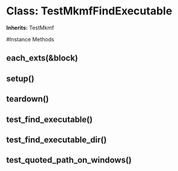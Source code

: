 # Class: TestMkmfFindExecutable
**Inherits:** TestMkmf
    




#Instance Methods
## each_exts(&block) [](#method-i-each_exts)

## setup() [](#method-i-setup)

## teardown() [](#method-i-teardown)

## test_find_executable() [](#method-i-test_find_executable)

## test_find_executable_dir() [](#method-i-test_find_executable_dir)

## test_quoted_path_on_windows() [](#method-i-test_quoted_path_on_windows)

